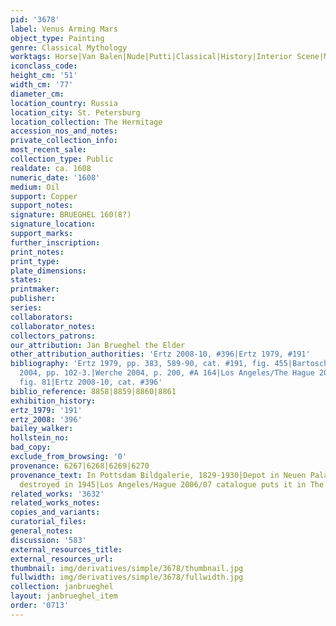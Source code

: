 ```yaml
---
pid: '3678'
label: Venus Arming Mars
object_type: Painting
genre: Classical Mythology
worktags: Horse|Van Balen|Nude|Putti|Classical|History|Interior Scene|Mythological|Armor
iconclass_code:
height_cm: '51'
width_cm: '77'
diameter_cm:
location_country: Russia
location_city: St. Petersburg
location_collection: The Hermitage
accession_nos_and_notes:
private_collection_info:
most_recent_sale:
collection_type: Public
realdate: ca. 1608
numeric_date: '1608'
medium: Oil
support: Copper
support_notes:
signature: BRUEGHEL 160(8?)
signature_location:
support_marks:
further_inscription:
print_notes:
print_type:
plate_dimensions:
states:
printmaker:
publisher:
series:
collaborators:
collaborator_notes:
collectors_patrons:
our_attribution: Jan Brueghel the Elder
other_attribution_authorities: 'Ertz 2008-10, #396|Ertz 1979, #191'
bibliography: 'Ertz 1979, pp. 383, 589-90, cat. #191, fig. 455|Bartoschek & Vogtherr
  2004, pp. 102-3.|Werche 2004, p. 200, #A 164|Los Angeles/The Hague 2006, p. 149,
  fig. 81|Ertz 2008-10, cat. #396'
biblio_reference: 8858|8859|8860|8861
exhibition_history:
ertz_1979: '191'
ertz_2008: '396'
bailey_walker:
hollstein_no:
bad_copy:
exclude_from_browsing: '0'
provenance: 6267|6268|6269|6270
provenance_text: In Pottsdam Bildgalerie, 1829-1930|Depot in Neuen Palais, 1930-1945|Thought
  destroyed in 1945|Los Angeles/Hague 2006/07 catalogue puts it in The Hermitage presently
related_works: '3632'
related_works_notes:
copies_and_variants:
curatorial_files:
general_notes:
discussion: '583'
external_resources_title:
external_resources_url:
thumbnail: img/derivatives/simple/3678/thumbnail.jpg
fullwidth: img/derivatives/simple/3678/fullwidth.jpg
collection: janbrueghel
layout: janbrueghel_item
order: '0713'
---
```


